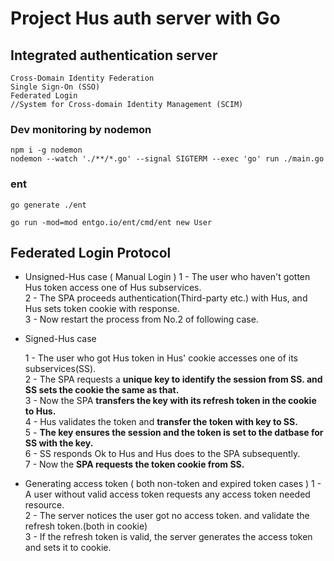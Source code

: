 # Project Hus auth server with Go

## Integrated authentication server

```
Cross-Domain Identity Federation
Single Sign-On (SSO)
Federated Login
//System for Cross-domain Identity Management (SCIM)
```

### Dev monitoring by nodemon

```
npm i -g nodemon
nodemon --watch './**/*.go' --signal SIGTERM --exec 'go' run ./main.go
```

### ent

```
go generate ./ent

go run -mod=mod entgo.io/ent/cmd/ent new User
```

## Federated Login Protocol

- Unsigned-Hus case ( Manual Login )
  1 - The user who haven't gotten Hus token access one of Hus subservices.<br>
  2 - The SPA proceeds authentication(Third-party etc.) with Hus, and Hus sets token cookie with response.<br>
  3 - Now restart the process from No.2 of following case.

- Signed-Hus case

  1 - The user who got Hus token in Hus' cookie accesses one of its subservices(SS).<br>
  2 - The SPA requests a **unique key to identify the session from SS. and SS sets the cookie the same as that.**<br>
  3 - Now the SPA **transfers the key with its refresh token in the cookie to Hus.**<br>
  4 - Hus validates the token and **transfer the token with key to SS.**<br>
  5 - **The key ensures the session and the token is set to the datbase for SS with the key.**<br>
  6 - SS responds Ok to Hus and Hus does to the SPA subsequently.<br>
  7 - Now the **SPA requests the token cookie from SS.**<br>

- Generating access token ( both non-token and expired token cases )
  1 - A user without valid access token requests any access token needed resource.<br>
  2 - The server notices the user got no access token. and validate the refresh token.(both in cookie)<br>
  3 - If the refresh token is valid, the server generates the access token and sets it to cookie.
